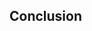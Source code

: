 <section class="no-padding" id="conclusion">
         <aside class="primary">
      <div class="container text-center">
          <div class="call-to-action">
              <h2>Conclusion</h2>
          </div>
      </div>
  </aside>

</section>
